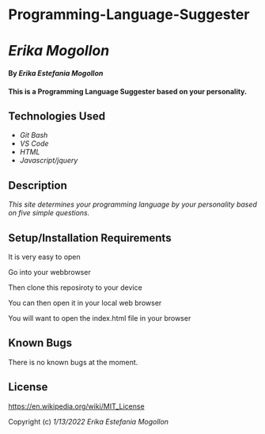 # Programming-Language-Suggester
# _Erika Mogollon_

#### By _**Erika Estefania Mogollon**_

#### This is a Programming Language Suggester based on your personality.
## Technologies Used

* _Git Bash_
* _VS Code_
* _HTML_
* _Javascript/jquery_

## Description

_This site determines your programming language by your personality based on five simple questions._

## Setup/Installation Requirements

It is very easy to open

Go into your webbrowser

Then clone this reposiroty to your device

You can then open it in your local web browser

You will want to open the index.html file in your browser


## Known Bugs

There is no known bugs at the moment.

## License

https://en.wikipedia.org/wiki/MIT_License

Copyright (c) _1/13/2022_ _Erika Estefania Mogollon_
